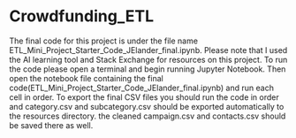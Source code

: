 # Crowdfunding_ETL
The final code for this project is under the file name ETL_Mini_Project_Starter_Code_JElander_final.ipynb. Please note that I used the AI learning tool and Stack Exchange for resources on this project.
To run the code please open a terminal and begin running Jupyter Notebook. Then open the notebook file containing the final code(ETL_Mini_Project_Starter_Code_JElander_final.ipynb) and run each cell in order.
To export the final CSV files you should run the code in order and category.csv and subcategory.csv should be exported automatically to the resources directory. the cleaned campaign.csv and contacts.csv should be saved there as well.
